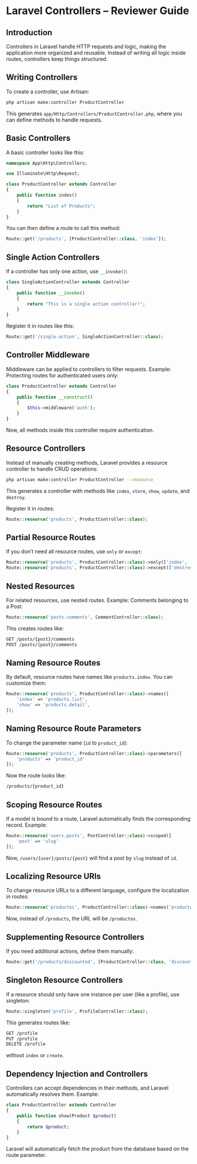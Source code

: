 # Laravel Controllers – Reviewer Guide

## Introduction
Controllers in Laravel handle HTTP requests and logic, making the application more organized and reusable. Instead of writing all logic inside routes, controllers keep things structured.

## Writing Controllers
To create a controller, use Artisan:
```sh
php artisan make:controller ProductController
```
This generates `app/Http/Controllers/ProductController.php`, where you can define methods to handle requests.

## Basic Controllers
A basic controller looks like this:
```php
namespace App\Http\Controllers;

use Illuminate\Http\Request;

class ProductController extends Controller
{
    public function index()
    {
        return "List of Products";
    }
}
```
You can then define a route to call this method:
```php
Route::get('/products', [ProductController::class, 'index']);
```

## Single Action Controllers
If a controller has only one action, use `__invoke()`:
```php
class SingleActionController extends Controller
{
    public function __invoke()
    {
        return "This is a single action controller!";
    }
}
```
Register it in routes like this:
```php
Route::get('/single-action', SingleActionController::class);
```

## Controller Middleware
Middleware can be applied to controllers to filter requests.
Example: Protecting routes for authenticated users only:
```php
class ProductController extends Controller
{
    public function __construct()
    {
        $this->middleware('auth');
    }
}
```
Now, all methods inside this controller require authentication.

## Resource Controllers
Instead of manually creating methods, Laravel provides a resource controller to handle CRUD operations:
```sh
php artisan make:controller ProductController --resource
```
This generates a controller with methods like `index`, `store`, `show`, `update`, and `destroy`.

Register it in routes:
```php
Route::resource('products', ProductController::class);
```

## Partial Resource Routes
If you don’t need all resource routes, use `only` or `except`:
```php
Route::resource('products', ProductController::class)->only(['index', 'show']);
Route::resource('products', ProductController::class)->except(['destroy']);
```

## Nested Resources
For related resources, use nested routes. Example: Comments belonging to a Post:
```php
Route::resource('posts.comments', CommentController::class);
```
This creates routes like:
```sh
GET /posts/{post}/comments
POST /posts/{post}/comments
```

## Naming Resource Routes
By default, resource routes have names like `products.index`. You can customize them:
```php
Route::resource('products', ProductController::class)->names([
    'index' => 'products.list',
    'show' => 'products.detail',
]);
```

## Naming Resource Route Parameters
To change the parameter name (`id` to `product_id`):
```php
Route::resource('products', ProductController::class)->parameters([
    'products' => 'product_id'
]);
```
Now the route looks like:
```sh
/products/{product_id}
```

## Scoping Resource Routes
If a model is bound to a route, Laravel automatically finds the corresponding record. Example:
```php
Route::resource('users.posts', PostController::class)->scoped([
    'post' => 'slug'
]);
```
Now, `/users/{user}/posts/{post}` will find a post by `slug` instead of `id`.

## Localizing Resource URIs
To change resource URLs to a different language, configure the localization in routes:
```php
Route::resource('productos', ProductController::class)->names('productos');
```
Now, instead of `/products`, the URL will be `/productos`.

## Supplementing Resource Controllers
If you need additional actions, define them manually:
```php
Route::get('/products/discounted', [ProductController::class, 'discounted']);
```

## Singleton Resource Controllers
If a resource should only have one instance per user (like a profile), use singleton:
```php
Route::singleton('profile', ProfileController::class);
```
This generates routes like:
```sh
GET /profile
PUT /profile
DELETE /profile
```
without `index` or `create`.

## Dependency Injection and Controllers
Controllers can accept dependencies in their methods, and Laravel automatically resolves them. Example:
```php
class ProductController extends Controller
{
    public function show(Product $product)
    {
        return $product;
    }
}
```
Laravel will automatically fetch the product from the database based on the route parameter.

